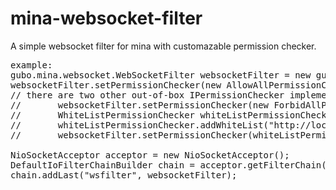 # mina-websocket-filter
A simple websocket filter for mina with customazable permission checker. 
<pre>
example:
gubo.mina.websocket.WebSocketFilter websocketFilter = new gubo.mina.websocket.WebSocketFilter();
websocketFilter.setPermissionChecker(new AllowAllPermissionChecker());
// there are two other out-of-box IPermissionChecker implementation:
//    	 websocketFilter.setPermissionChecker(new ForbidAllPermissionChecker());
// 		 WhiteListPermissionChecker whiteListPermissionChecker = new WhiteListPermissionChecker();
// 		 whiteListPermissionChecker.addWhiteList("http://localhost");
// 		 websocketFilter.setPermissionChecker(whiteListPermissionChecker);
 		
NioSocketAcceptor acceptor = new NioSocketAcceptor();
DefaultIoFilterChainBuilder chain = acceptor.getFilterChain();
chain.addLast("wsfilter", websocketFilter);
</pre>
